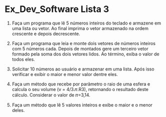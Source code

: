 # Ex_Dev_Software Lista 3

1) Faça um programa que lê 5 números inteiros do teclado e armazene
em uma lista ou vetor. Ao final imprima o vetor armazenado na ordem
crescente e depois decrescente.

2) Faça um programa que leia e monte dois vetores de números inteiros
com 5 números cada. Depois de montados gere um terceiro vetor
formado pela soma dos dois vetores lidos. Ao término, exiba o valor de
todos eles.

3) Solicitar 10 números ao usuário e armazenar em uma lista. Após isso
verificar e exibir o maior e menor valor dentre eles.

4) Faça um método que recebe por parâmetro o raio de uma esfera
e calcula o seu volume (v = 4/3.𝜋.R3), retornando o resultado deste
cálculo. Considerar o valor de 𝜋=3,14.

5) Faça um método que lê 5 valores inteiros e exibe o maior e o
menor deles.
